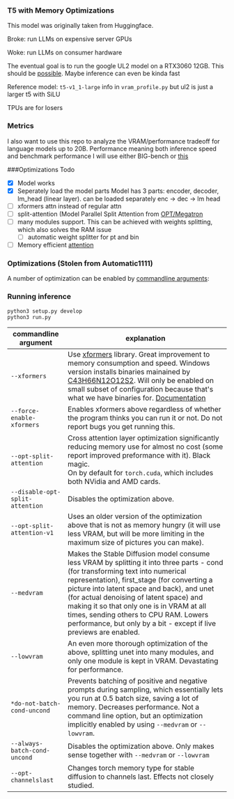 ### T5 with Memory Optimizations
This model was originally taken from Huggingface. 

Broke: run LLMs on expensive server GPUs

Woke: run LLMs on consumer hardware

The eventual goal is to run the google UL2 model on a RTX3060 12GB. This should be [possible](https://github.com/basujindal/stable-diffusion/pull/103).
Maybe inference can even be kinda fast

Reference model: ```t5-v1_1-large```
info in ```vram_profile.py```
but ul2 is just a larger t5 with SiLU

TPUs are for losers 

### Metrics
I also want to use this repo to analyze the VRAM/performance tradeoff for language models up to 20B. 
Performance meaning both inference speed and benchmark performance
I will use either BIG-bench or [this](https://github.com/EleutherAI/lm-evaluation-harness)

###Optimizations Todo
- [x] Model works
- [x] Seperately load the model parts
    Model has 3 parts: encoder, decoder, lm_head (linear layer). can be loaded separately enc -> dec -> lm head
- [ ] xformers attn instead of regular attn
- [ ] split-attention  (Model Parallel Split Attention from [OPT/Megatron](https://arxiv.org/pdf/1909.08053.pdf)
- [ ] many modules support. This can be achieved with weights splitting, which also solves the RAM issue
    - [ ] automatic weight splitter for pt and bin
- [ ] Memory efficient [attention](https://github.com/basujindal/stable-diffusion/pull/103)

### Optimizations (Stolen from Automatic1111)
A number of optimization can be enabled by [commandline arguments](Run-with-Custom-Parameters):

### Running inference 
```
python3 setup.py develop
python3 run.py
```

| commandline argument           | explanation                                                                                                                                                                                                                                                                                                                                                                                                                          |
|--------------------------------|--------------------------------------------------------------------------------------------------------------------------------------------------------------------------------------------------------------------------------------------------------------------------------------------------------------------------------------------------------------------------------------------------------------------------------------|
| `--xformers`                   | Use [xformers](https://github.com/facebookresearch/xformers) library. Great improvement to memory consumption and speed. Windows version installs binaries mainained by [C43H66N12O12S2](https://github.com/C43H66N12O12S2/stable-diffusion-webui/releases). Will only be enabled on small subset of configuration because that's what we have binaries for. [Documentation](https://github.com/AUTOMATIC1111/stable-diffusion-webui/wiki/Xformers)                                                                         |
| `--force-enable-xformers`      | Enables xformers above regardless of whether the program thinks you can run it or not. Do not report bugs you get running this.                                                                                                                                                                                                                                                                                                      |
| `--opt-split-attention`        | Cross attention layer optimization significantly reducing memory use for almost no cost (some report improved preformance with it).  Black magic. <br/>On by default for `torch.cuda`, which includes both NVidia and AMD cards.                                                                                                                                                                                                     |
| `--disable-opt-split-attention` | Disables the optimization above.                                                                                                                                                                                                                                                                                                                                                                                                     |
| `--opt-split-attention-v1`     | Uses an older version of the optimization above that is not as memory hungry (it will use less VRAM, but will be more limiting in the maximum size of pictures you can make).                                                                                                                                                                                                                                                        |
| `--medvram`                    | Makes the Stable Diffusion model consume less VRAM by splitting it into three parts - cond (for transforming text into numerical representation), first_stage (for converting a picture into latent space and back), and unet (for actual denoising of latent space) and making it so that only one is in VRAM at all times, sending others to CPU RAM. Lowers performance, but only by a bit - except if live previews are enabled. |
| `--lowvram`                    | An even more thorough optimization of the above, splitting unet into many modules, and only one module is kept in VRAM. Devastating for performance.                                                                                                                                                                                                                                                                                 |
| `*do-not-batch-cond-uncond`    | Prevents batching of positive and negative prompts during sampling, which essentially lets you run at 0.5 batch size, saving a lot of memory. Decreases performance. Not a command line option, but an optimization implicitly enabled by using `--medvram` or `--lowvram`.                                                                                                                                                          |
| `--always-batch-cond-uncond`   | Disables the optimization above. Only makes sense together with `--medvram` or `--lowvram`                                                                                                                                                                                                                                                                                                                                           |
| `--opt-channelslast`           | Changes torch memory type for stable diffusion to channels last. Effects not closely studied.    
